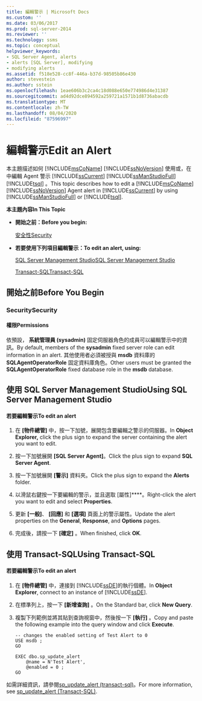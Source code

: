 ```yaml
---
title: 編輯警示 | Microsoft Docs
ms.custom: ''
ms.date: 03/06/2017
ms.prod: sql-server-2014
ms.reviewer: ''
ms.technology: ssms
ms.topic: conceptual
helpviewer_keywords:
- SQL Server Agent, alerts
- alerts [SQL Server], modifying
- modifying alerts
ms.assetid: f518e528-cc8f-446a-b37d-98505b86e430
author: stevestein
ms.author: sstein
ms.openlocfilehash: 1eae606b3c2ca4c18d088e650e774986d4e31387
ms.sourcegitcommit: ad4d92dce894592a259721a1571b1d8736abacdb
ms.translationtype: MT
ms.contentlocale: zh-TW
ms.lasthandoff: 08/04/2020
ms.locfileid: "87596997"
---
```

# <a name="edit-an-alert"></a><span data-ttu-id="7474a-102">編輯警示</span><span class="sxs-lookup"><span data-stu-id="7474a-102">Edit an Alert</span></span>
  <span data-ttu-id="7474a-103">本主題描述如何 [!INCLUDE[msCoName](../../includes/msconame-md.md)] [!INCLUDE[ssNoVersion](../../includes/ssnoversion-md.md)] 使用或，在中編輯 Agent 警示 [!INCLUDE[ssCurrent](../../includes/sscurrent-md.md)] [!INCLUDE[ssManStudioFull](../../includes/ssmanstudiofull-md.md)] [!INCLUDE[tsql](../../includes/tsql-md.md)] 。</span><span class="sxs-lookup"><span data-stu-id="7474a-103">This topic describes how to edit a [!INCLUDE[msCoName](../../includes/msconame-md.md)] [!INCLUDE[ssNoVersion](../../includes/ssnoversion-md.md)] Agent alert in [!INCLUDE[ssCurrent](../../includes/sscurrent-md.md)] by using [!INCLUDE[ssManStudioFull](../../includes/ssmanstudiofull-md.md)] or [!INCLUDE[tsql](../../includes/tsql-md.md)].</span></span>  
  
 <span data-ttu-id="7474a-104">**本主題內容**</span><span class="sxs-lookup"><span data-stu-id="7474a-104">**In This Topic**</span></span>  
  
-   <span data-ttu-id="7474a-105">**開始之前：**</span><span class="sxs-lookup"><span data-stu-id="7474a-105">**Before you begin:**</span></span>  
  
     [<span data-ttu-id="7474a-106">安全性</span><span class="sxs-lookup"><span data-stu-id="7474a-106">Security</span></span>](#Security)  
  
-   <span data-ttu-id="7474a-107">**若要使用下列項目編輯警示：**</span><span class="sxs-lookup"><span data-stu-id="7474a-107">**To edit an alert, using:**</span></span>  
  
     [<span data-ttu-id="7474a-108">SQL Server Management Studio</span><span class="sxs-lookup"><span data-stu-id="7474a-108">SQL Server Management Studio</span></span>](#SSMSProcedure)  
  
     [<span data-ttu-id="7474a-109">Transact-SQL</span><span class="sxs-lookup"><span data-stu-id="7474a-109">Transact-SQL</span></span>](#TsqlProcedure)  
  
##  <a name="before-you-begin"></a><a name="BeforeYouBegin"></a> <span data-ttu-id="7474a-110">開始之前</span><span class="sxs-lookup"><span data-stu-id="7474a-110">Before You Begin</span></span>  
  
###  <a name="security"></a><a name="Security"></a> <span data-ttu-id="7474a-111">Security</span><span class="sxs-lookup"><span data-stu-id="7474a-111">Security</span></span>  
  
####  <a name="permissions"></a><a name="Permissions"></a> <span data-ttu-id="7474a-112">權限</span><span class="sxs-lookup"><span data-stu-id="7474a-112">Permissions</span></span>  
 <span data-ttu-id="7474a-113">依預設， **系統管理員 (sysadmin)** 固定伺服器角色的成員可以編輯警示中的資訊。</span><span class="sxs-lookup"><span data-stu-id="7474a-113">By default, members of the **sysadmin** fixed server role can edit information in an alert.</span></span> <span data-ttu-id="7474a-114">其他使用者必須被授與 **msdb** 資料庫的 **SQLAgentOperatorRole** 固定資料庫角色。</span><span class="sxs-lookup"><span data-stu-id="7474a-114">Other users must be granted the **SQLAgentOperatorRole** fixed database role in the **msdb** database.</span></span>  
  
##  <a name="using-sql-server-management-studio"></a><a name="SSMSProcedure"></a> <span data-ttu-id="7474a-115">使用 SQL Server Management Studio</span><span class="sxs-lookup"><span data-stu-id="7474a-115">Using SQL Server Management Studio</span></span>  
  
#### <a name="to-edit-an-alert"></a><span data-ttu-id="7474a-116">若要編輯警示</span><span class="sxs-lookup"><span data-stu-id="7474a-116">To edit an alert</span></span>  
  
1.  <span data-ttu-id="7474a-117">在 **[物件總管]** 中，按一下加號，展開包含要編輯之警示的伺服器。</span><span class="sxs-lookup"><span data-stu-id="7474a-117">In **Object Explorer,** click the plus sign to expand the server containing the alert you want to edit.</span></span>  
  
2.  <span data-ttu-id="7474a-118">按一下加號展開 **[SQL Server Agent]**。</span><span class="sxs-lookup"><span data-stu-id="7474a-118">Click the plus sign to expand **SQL Server Agent**.</span></span>  
  
3.  <span data-ttu-id="7474a-119">按一下加號展開 **[警示]** 資料夾。</span><span class="sxs-lookup"><span data-stu-id="7474a-119">Click the plus sign to expand the **Alerts** folder.</span></span>  
  
4.  <span data-ttu-id="7474a-120">以滑鼠右鍵按一下要編輯的警示，並且選取 [屬性]\*\*\*\*。</span><span class="sxs-lookup"><span data-stu-id="7474a-120">Right-click the alert you want to edit and select **Properties**.</span></span>  
  
5.  <span data-ttu-id="7474a-121">更新 **[一般]**、 **[回應]** 和 **[選項]** 頁面上的警示屬性。</span><span class="sxs-lookup"><span data-stu-id="7474a-121">Update the alert properties on the **General**, **Response**, and **Options** pages.</span></span>  
  
6.  <span data-ttu-id="7474a-122">完成後，請按一下 **[確定]** 。</span><span class="sxs-lookup"><span data-stu-id="7474a-122">When finished, click **OK**.</span></span>  
  
##  <a name="using-transact-sql"></a><a name="TsqlProcedure"></a> <span data-ttu-id="7474a-123">使用 Transact-SQL</span><span class="sxs-lookup"><span data-stu-id="7474a-123">Using Transact-SQL</span></span>  
  
#### <a name="to-edit-an-alert"></a><span data-ttu-id="7474a-124">若要編輯警示</span><span class="sxs-lookup"><span data-stu-id="7474a-124">To edit an alert</span></span>  
  
1.  <span data-ttu-id="7474a-125">在 **[物件總管]** 中，連接到 [!INCLUDE[ssDE](../../includes/ssde-md.md)]的執行個體。</span><span class="sxs-lookup"><span data-stu-id="7474a-125">In **Object Explorer**, connect to an instance of [!INCLUDE[ssDE](../../includes/ssde-md.md)].</span></span>  
  
2.  <span data-ttu-id="7474a-126">在標準列上，按一下 **[新增查詢]** 。</span><span class="sxs-lookup"><span data-stu-id="7474a-126">On the Standard bar, click **New Query**.</span></span>  
  
3.  <span data-ttu-id="7474a-127">複製下列範例並將其貼到查詢視窗中，然後按一下 **[執行]** 。</span><span class="sxs-lookup"><span data-stu-id="7474a-127">Copy and paste the following example into the query window and click **Execute**.</span></span>  
  
    ```  
    -- changes the enabled setting of Test Alert to 0  
    USE msdb ;  
    GO  
  
    EXEC dbo.sp_update_alert  
        @name = N'Test Alert',  
        @enabled = 0 ;  
    GO  
    ```  
  
 <span data-ttu-id="7474a-128">如需詳細資訊，請參閱[sp_update_alert &#40;transact-sql&#41;](/sql/relational-databases/system-stored-procedures/sp-update-alert-transact-sql)。</span><span class="sxs-lookup"><span data-stu-id="7474a-128">For more information, see [sp_update_alert &#40;Transact-SQL&#41;](/sql/relational-databases/system-stored-procedures/sp-update-alert-transact-sql).</span></span>  
  
  
